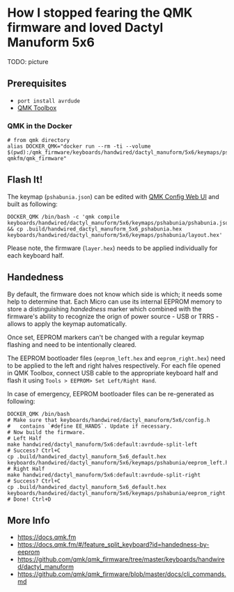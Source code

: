 # How I stopped fearing the QMK firmware and loved Dactyl Manuform 5x6

TODO: picture 

## Prerequisites
* `port install avrdude`
* [QMK Toolbox](https://github.com/qmk/qmk_toolbox/releases)

### QMK in the Docker

```shell  
# from qmk directory
alias DOCKER_QMK="docker run --rm -ti --volume $(pwd):/qmk_firmware/keyboards/handwired/dactyl_manuform/5x6/keymaps/pshabunia qmkfm/qmk_firmware"
```

## Flash It!

The keymap (`pshabunia.json`) can be edited with [QMK Config Web UI](https://config.qmk.fm) and built as following: 

```shell
DOCKER_QMK /bin/bash -c 'qmk compile keyboards/handwired/dactyl_manuform/5x6/keymaps/pshabunia/pshabunia.json && cp .build/handwired_dactyl_manuform_5x6_pshabunia.hex keyboards/handwired/dactyl_manuform/5x6/keymaps/pshabunia/layout.hex'
```

Please note, the firmware (`layer.hex`) needs to be applied individually for each keyboard half. 

## Handedness

By default, the firmware does not know which side is which; it needs some help to determine that.
Each Micro can use its internal EEPROM memory to store a distinguishing *handedness* marker which combined with the firmware's ability to recognize the orign of power source - USB or TRRS - allows to apply the keymap automatically.

Once set, EEPROM markers can't be changed with a regular keymap flashing and need to be intentionally cleared.

The EEPROM bootloader files (`eeprom_left.hex` and `eeprom_right.hex`) need to be applied to the left and right halves respectively. For each file opened in QMK Toolbox, connect USB cable to the appropriate keyboard half and flash it using `Tools > EEPROM> Set Left/Right Hand`.

In case of emergency, EEPROM bootloader files can be re-generated as following:

```shell
DOCKER_QMK /bin/bash
# Make sure that keyboards/handwired/dactyl_manuform/5x6/config.h
#   contains `#define EE_HANDS`. Update if necessary.
# Now build the firmware.
# Left Half
make handwired/dactyl_manuform/5x6:default:avrdude-split-left 
# Success? Ctrl+C
cp .build/handwired_dactyl_manuform_5x6_default.hex keyboards/handwired/dactyl_manuform/5x6/keymaps/pshabunia/eeprom_left.hex
# Right Half
make handwired/dactyl_manuform/5x6:default:avrdude-split-right
# Success? Ctrl+C
cp .build/handwired_dactyl_manuform_5x6_default.hex keyboards/handwired/dactyl_manuform/5x6/keymaps/pshabunia/eeprom_right.hex
# Done! Ctrl+D
```

## More Info
* https://docs.qmk.fm
* https://docs.qmk.fm/#/feature_split_keyboard?id=handedness-by-eeprom
* https://github.com/qmk/qmk_firmware/tree/master/keyboards/handwired/dactyl_manuform
* https://github.com/qmk/qmk_firmware/blob/master/docs/cli_commands.md 
